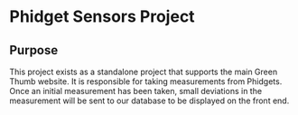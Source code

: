 # Phidget Sensors Project

## Purpose
This project exists as a standalone project that supports the main Green Thumb website.
It is responsible for taking measurements from Phidgets. Once an initial measurement has been taken,
small deviations in the measurement will be sent to our database to be displayed on the front end.
